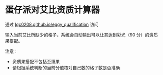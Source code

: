 # 蛋仔派对艾比资质计算器






通过 [lgc0208.github.io/eggy_qualification](lgc0208.github.io/eggy_qualification) 访问


输入当前艾比所缺少的格子，系统会自动输出可以让其达到彩光（90 分）的资质果搭配。



注意：
- 资质果搭配不包括至臻果
- 请根据系统判断的当前分值核对自己数的格子数是否准确



